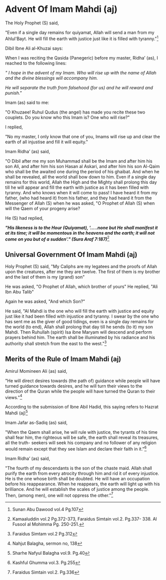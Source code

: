 Advent Of Imam Mahdi (aj)
=========================

The Holy Prophet (S) said,

"Even if a single day remains for quiyamat, Allah will send a man from
my Ahlul'Bayt. He will fill the earth with justice just like it is
filled with tyranny."[^1]

Dibil Ibne Ali al-Khuzai says:

When I was reciting the Qasida (Panegeric) before my master, Ridha’
(as), I reached to the following lines:

*" I hope in the advent of my Imam. Who will rise up with the name of
Allah and the divine blessings will accompany him.*

*He will separate the truth from falsehood (for us) and he will reward
and punish."*

Imam (as) said to me:

"O Khuzaee! Ruhul Qudus (the angel) has made you recite these two
couplets. Do you know who this Imam is? One who will rise?"

I replied,

"No my master, I only know that one of you, Imams will rise up and clear
the earth of all injustise and fill it will equity."

Imam Ridha’ (as) said,

"O Dibil after me my son Muhammad shall be the Imam and after him his
son Ali, and after him his son Hasan al Askari, and after him his son
Al-Qaim who shall be the awaited one during the period of his ghaibat.
And when he shall be revealed, all the world shall bow down to him. Even
if a single day remains for this world, Allah the High and the Mighty
shall prolong this day till he will appear and fill the earth with
justice as it has been filled with tyranny. And who knows when it will
come to pass! I have heard it from my father, (who had heard it) from
his father, and they had heard it from the Messenger of Allah (S) when
he was asked, "O Prophet of Allah (S) when will the Qaem of your progeny
arise?

He (S) had replied,

***"His likeness is to the Hour (Quiyamat), '.....none but He shall
manifest it at its time; it will be momentous in the heavens and the
earth; it will not come on you but of a sudden'." (Sura Araf
7:187)***[^2]

Universal Government Of Imam Mahdi (aj)
---------------------------------------

Holy Prophet (S) said, "My Caliphs are my legatees and the proofs of
Allah upon the creatures, after me they are twelve. The first of them is
my brother and the last of them is my (grand) son"

He was asked, "O Prophet of Allah, which brother of yours" He replied,
"Ali Ibn Abu Talib"

Again he was asked, "And which Son?"

He said, "Al Mahdi is the one who will fill the earth with justice and
equity just like it had been filled with injustice and tyranny. I swear
by the one who has sent me as the giver of good tidings, even is a
single day remains for the world (to end), Allah shall prolong that day
till he sends (to it) my son Mahdi. Then Ruhullah (spirit) Isa ibne
Maryam will descend and perform prayers behind him. The earth shall be
illuminated by his radiance and his authority shall stretch from the
east to the west."[^3]

Merits of the Rule of Imam Mahdi (aj)
-------------------------------------

Amirul Momineen Ali (as) said,

"He will direct desires towards (the path of) guidance while people will
have turned guidance towards desires, and he will turn their views to
the direction of the Quran while the people will have turned the Quran
to their views."[^4]

According to the submission of Ibne Abil Hadid, this saying refers to
Hazrat Mahdi (aj)[^5]

Imam Jafar as-Sadiq (as) said,

"When the Qaem shall arise, he will rule with justice, the tyrants of
his time shall fear him, the righteous will be safe, the earth shall
reveal its treasures, all the truth- seekers will seek his company and
no follower of any religion would remain except that they see Islam and
declare their faith in it."[^6]

Imam Ridha’ (as) said,

"The fourth of my descendants is the son of the chaste maid. Allah shall
purify the earth from every atrocity through him and rid it of every
injustice. He is the one whose birth shall be doubted. He will have an
occupation before his reappearance. When he reappears, the earth will
light up with his brilliance. And he will establish the scales of
justice among the people. Then, (among men), one will not oppress the
other."[^7]

[^1]: Sunan Abu Dawood vol.4 Pg.107

[^2]: Kamaaluddin vol.2 Pg.372-373, Faraidus Simtain vol.2. Pg.337- 338.
Al Fusool al Mohimma Pg. 250-251.

[^3]: Faraidus Simtam vol.2 Pg.312

[^4]: Nahjut Balagha, sermon no, 138

[^5]: Sharhe Nafyul Balagha vol.9. Pg.40

[^6]: Kashful Ghumma vol.3. Pg.255

[^7]: Faraidus Simtain vol.2. Pg.336


